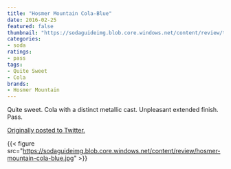 ```yaml
---
title: "Hosmer Mountain Cola-Blue"
date: 2016-02-25
featured: false
thumbnail: "https://sodaguideimg.blob.core.windows.net/content/review/thumbs/hosmer-mountain-cola-blue.jpg"
categories:
- soda
ratings:
- pass
tags:
- Quite Sweet
- Cola
brands:
- Hosmer Mountain
---
```


Quite sweet. Cola with a distinct metallic cast. Unpleasant extended finish. Pass.

[Originally posted to Twitter.](https://twitter.com/Cavorter/status/702984063230021632)

{{< figure src="https://sodaguideimg.blob.core.windows.net/content/review/hosmer-mountain-cola-blue.jpg" >}}

